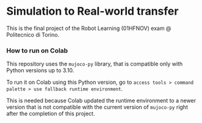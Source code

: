 # Simulation to Real-world transfer

This is the final project of the Robot Learning (01HFNOV) exam @ Politecnico di Torino.

### How to run on Colab

This repository uses the `mujoco-py` library, that is compatible only with Python versions up to 3.10.

To run it on Colab using this Python version, go to `access tools > command palette > use fallback runtime environment`.

This is needed because Colab updated the runtime environment to a newer version that is not compatible with the current version of `mujoco-py` right after the completion of this project.